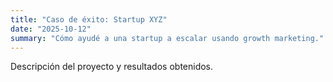 ```yaml
---
title: "Caso de éxito: Startup XYZ"
date: "2025-10-12"
summary: "Cómo ayudé a una startup a escalar usando growth marketing."
---
```


Descripción del proyecto y resultados obtenidos.

